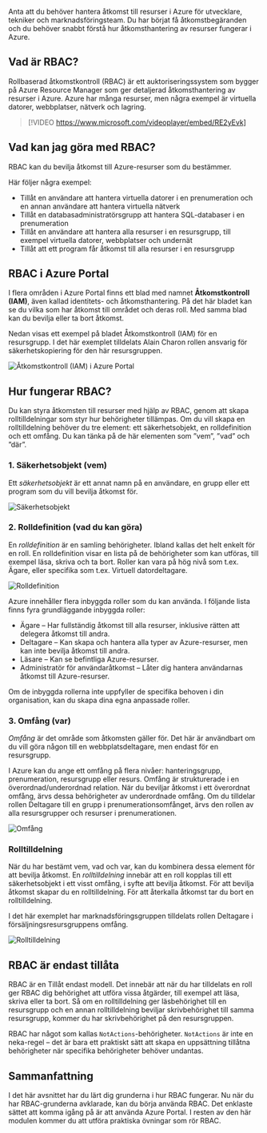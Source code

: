 Anta att du behöver hantera åtkomst till resurser i Azure för utvecklare, tekniker och marknadsföringsteam. Du har börjat få åtkomstbegäranden och du behöver snabbt förstå hur åtkomsthantering av resurser fungerar i Azure.

## <a name="what-is-rbac"></a>Vad är RBAC?

Rollbaserad åtkomstkontroll (RBAC) är ett auktoriseringssystem som bygger på Azure Resource Manager som ger detaljerad åtkomsthantering av resurser i Azure. Azure har många resurser, men några exempel är virtuella datorer, webbplatser, nätverk och lagring.

> [!VIDEO https://www.microsoft.com/videoplayer/embed/RE2yEvk]

## <a name="what-can-i-do-with-rbac"></a>Vad kan jag göra med RBAC?

RBAC kan du bevilja åtkomst till Azure-resurser som du bestämmer.

Här följer några exempel:

- Tillåt en användare att hantera virtuella datorer i en prenumeration och en annan användare att hantera virtuella nätverk
- Tillåt en databasadministratörsgrupp att hantera SQL-databaser i en prenumeration
- Tillåt en användare att hantera alla resurser i en resursgrupp, till exempel virtuella datorer, webbplatser och undernät
- Tillåt att ett program får åtkomst till alla resurser i en resursgrupp

## <a name="rbac-in-the-azure-portal"></a>RBAC i Azure Portal

I flera områden i Azure Portal finns ett blad med namnet **Åtkomstkontroll (IAM)**, även kallad identitets- och åtkomsthantering. På det här bladet kan se du vilka som har åtkomst till området och deras roll. Med samma blad kan du bevilja eller ta bort åtkomst.

Nedan visas ett exempel på bladet Åtkomstkontroll (IAM) för en resursgrupp. I det här exemplet tilldelats Alain Charon rollen ansvarig för säkerhetskopiering för den här resursgruppen.

![Åtkomstkontroll (IAM) i Azure Portal](../media/2-resource-group-access-control.png)

## <a name="how-does-rbac-work"></a>Hur fungerar RBAC?

Du kan styra åtkomsten till resurser med hjälp av RBAC, genom att skapa rolltilldelningar som styr hur behörigheter tillämpas. Om du vill skapa en rolltilldelning behöver du tre element: ett säkerhetsobjekt, en rolldefinition och ett omfång. Du kan tänka på de här elementen som ”vem”, ”vad” och ”där”.

### <a name="1-security-principal-who"></a>1. Säkerhetsobjekt (vem)

Ett *säkerhetsobjekt* är ett annat namn på en användare, en grupp eller ett program som du vill bevilja åtkomst för.

![Säkerhetsobjekt](../media/2-rbac-security-principal.png)

### <a name="2-role-definition-what-you-can-do"></a>2. Rolldefinition (vad du kan göra)

En *rolldefinition* är en samling behörigheter. Ibland kallas det helt enkelt för en roll. En rolldefinition visar en lista på de behörigheter som kan utföras, till exempel läsa, skriva och ta bort. Roller kan vara på hög nivå som t.ex. Ägare, eller specifika som t.ex. Virtuell datordeltagare.

![Rolldefinition](../media/2-rbac-role-definition.png)

Azure innehåller flera inbyggda roller som du kan använda. I följande lista finns fyra grundläggande inbyggda roller:

- Ägare – Har fullständig åtkomst till alla resurser, inklusive rätten att delegera åtkomst till andra.
- Deltagare – Kan skapa och hantera alla typer av Azure-resurser, men kan inte bevilja åtkomst till andra.
- Läsare – Kan se befintliga Azure-resurser.
- Administratör för användaråtkomst – Låter dig hantera användarnas åtkomst till Azure-resurser.

Om de inbyggda rollerna inte uppfyller de specifika behoven i din organisation, kan du skapa dina egna anpassade roller.

### <a name="3-scope-where"></a>3. Omfång (var)

*Omfång* är det område som åtkomsten gäller för. Det här är användbart om du vill göra någon till en webbplatsdeltagare, men endast för en resursgrupp.

I Azure kan du ange ett omfång på flera nivåer: hanteringsgrupp, prenumeration, resursgrupp eller resurs. Omfång är strukturerade i en överordnad/underordnad relation. När du beviljar åtkomst i ett överordnat omfång, ärvs dessa behörigheter av underordnade omfång. Om du tilldelar rollen Deltagare till en grupp i prenumerationsomfånget, ärvs den rollen av alla resursgrupper och resurser i prenumerationen.

![Omfång](../media/2-rbac-scope.png)

### <a name="role-assignment"></a>Rolltilldelning

När du har bestämt vem, vad och var, kan du kombinera dessa element för att bevilja åtkomst. En *rolltilldelning* innebär att en roll kopplas till ett säkerhetsobjekt i ett visst omfång, i syfte att bevilja åtkomst. För att bevilja åtkomst skapar du en rolltilldelning. För att återkalla åtkomst tar du bort en rolltilldelning.

I det här exemplet har marknadsföringsgruppen tilldelats rollen Deltagare i försäljningsresursgruppens omfång.

![Rolltilldelning](../media/2-rbac-overview.png)

## <a name="rbac-is-allow-only"></a>RBAC är endast tillåta

RBAC är en Tillåt endast modell. Det innebär att när du har tilldelats en roll ger RBAC dig behörighet att utföra vissa åtgärder, till exempel att läsa, skriva eller ta bort. Så om en rolltilldelning ger läsbehörighet till en resursgrupp och en annan rolltilldelning beviljar skrivbehörighet till samma resursgrupp, kommer du har skrivbehörighet på den resursgruppen.

RBAC har något som kallas `NotActions`-behörigheter. `NotActions` är inte en neka-regel – det är bara ett praktiskt sätt att skapa en uppsättning tillåtna behörigheter när specifika behörigheter behöver undantas.

## <a name="summary"></a>Sammanfattning

I det här avsnittet har du lärt dig grunderna i hur RBAC fungerar. Nu när du har RBAC-grunderna avklarade, kan du börja använda RBAC. Det enklaste sättet att komma igång på är att använda Azure Portal. I resten av den här modulen kommer du att utföra praktiska övningar som rör RBAC.
